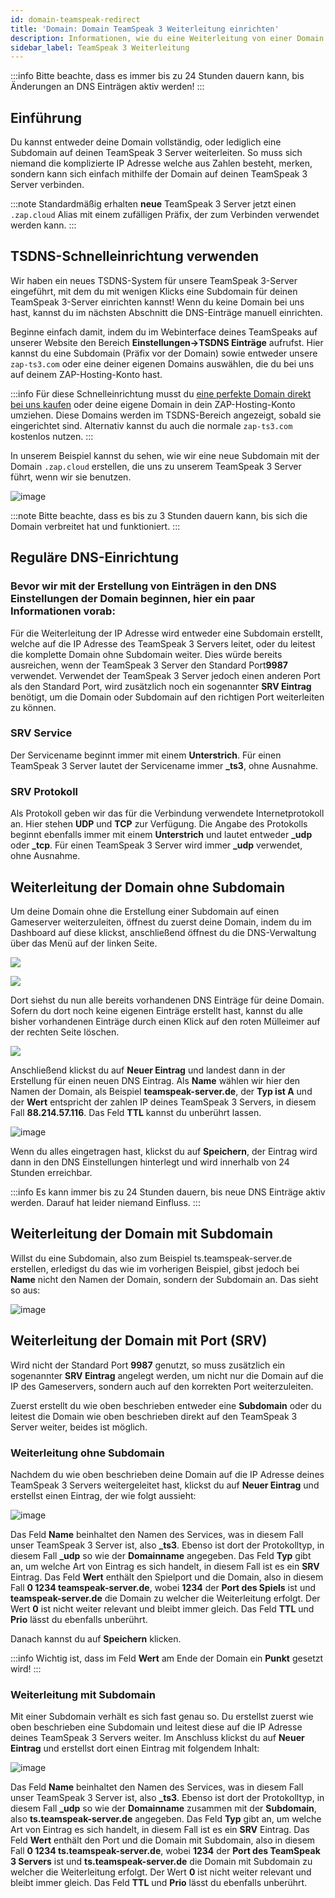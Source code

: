 ```yaml
---
id: domain-teamspeak-redirect
title: 'Domain: Domain TeamSpeak 3 Weiterleitung einrichten'
description: Informationen, wie du eine Weiterleitung von einer Domain auf einen TS-Server bei ZAP-Hosting einrichtest - ZAP-Hosting.com Dokumentation
sidebar_label: TeamSpeak 3 Weiterleitung
---
```


:::info
Bitte beachte, dass es immer bis zu 24 Stunden dauern kann, bis Änderungen an DNS Einträgen aktiv werden!
:::

## Einführung

Du kannst entweder deine Domain vollständig, oder lediglich eine Subdomain auf deinen TeamSpeak 3 Server weiterleiten.
So muss sich niemand die komplizierte IP Adresse welche aus Zahlen besteht, merken, sondern kann sich einfach mithilfe der Domain auf deinen TeamSpeak 3 Server verbinden.

:::note
Standardmäßig erhalten **neue** TeamSpeak 3 Server jetzt einen `.zap.cloud` Alias mit einem zufälligen Präfix, der zum Verbinden verwendet werden kann.
:::

## TSDNS-Schnelleinrichtung verwenden

Wir haben ein neues TSDNS-System für unsere TeamSpeak 3-Server eingeführt, mit dem du mit wenigen Klicks eine Subdomain für deinen TeamSpeak 3-Server einrichten kannst! Wenn du keine Domain bei uns hast, kannst du im nächsten Abschnitt die DNS-Einträge manuell einrichten.

Beginne einfach damit, indem du im Webinterface deines TeamSpeaks auf unserer Website den Bereich **Einstellungen->TSDNS Einträge** aufrufst. Hier kannst du eine Subdomain (Präfix vor der Domain) sowie entweder unsere `zap-ts3.com` oder eine deiner eigenen Domains auswählen, die du bei uns auf deinem ZAP-Hosting-Konto hast.

:::info
Für diese Schnelleinrichtung musst du [eine perfekte Domain direkt bei uns kaufen](https://zap-hosting.com/en/shop/product/domain/) oder deine eigene Domain in dein ZAP-Hosting-Konto umziehen. Diese Domains werden im TSDNS-Bereich angezeigt, sobald sie eingerichtet sind. Alternativ kannst du auch die normale `zap-ts3.com` kostenlos nutzen.
:::

In unserem Beispiel kannst du sehen, wie wir eine neue Subdomain mit der Domain `.zap.cloud` erstellen, die uns zu unserem TeamSpeak 3 Server führt, wenn wir sie benutzen.

![image](https://github.com/zaphosting/docs/assets/42719082/eaa50173-10a1-4d2f-a77c-735aa7698f8e)

:::note
Bitte beachte, dass es bis zu 3 Stunden dauern kann, bis sich die Domain verbreitet hat und funktioniert.
:::

## Reguläre DNS-Einrichtung

### Bevor wir mit der Erstellung von Einträgen in den DNS Einstellungen der Domain beginnen, hier ein paar Informationen vorab:

Für die Weiterleitung der IP Adresse wird entweder eine Subdomain erstellt, welche auf die IP Adresse des TeamSpeak 3 Servers leitet, oder du leitest die komplette Domain ohne Subdomain weiter.
Dies würde bereits ausreichen, wenn der TeamSpeak 3 Server den Standard Port**9987** verwendet.
Verwendet der TeamSpeak 3 Server jedoch einen anderen Port als den Standard Port, wird zusätzlich noch ein sogenannter **SRV Eintrag**
benötigt, um die Domain oder Subdomain auf den richtigen Port weiterleiten zu können.

### SRV Service

Der Servicename beginnt immer mit einem **Unterstrich**.
Für einen TeamSpeak 3 Server lautet der Servicename immer **_ts3**, ohne Ausnahme.

### SRV Protokoll

Als Protokoll geben wir das für die Verbindung verwendete Internetprotokoll an. Hier stehen **UDP** und **TCP** zur Verfügung.
Die Angabe des Protokolls beginnt ebenfalls immer mit einem **Unterstrich** und lautet entweder **_udp** oder **_tcp**.
Für einen TeamSpeak 3 Server wird immer **_udp** verwendet, ohne Ausnahme. 


## Weiterleitung der Domain ohne Subdomain

Um deine Domain ohne die Erstellung einer Subdomain auf einen Gameserver weiterzuleiten, öffnest du zuerst deine Domain, indem du
im Dashboard auf diese klickst, anschließend öffnest du die DNS-Verwaltung über das Menü auf der linken Seite.

![](https://puu.sh/Fuzfa/0927cbb177.png)

![](https://puu.sh/FuzhO/6f4694ab62.png)


Dort siehst du nun alle bereits vorhandenen DNS Einträge für deine Domain.
Sofern du dort noch keine eigenen Einträge erstellt hast, kannst du alle bisher vorhandenen Einträge durch einen Klick 
auf den roten Mülleimer auf der rechten Seite löschen.

![](https://puu.sh/Fuzm8/39f3c72fa6.png)

Anschließend klickst du auf **Neuer Eintrag** und landest dann in der Erstellung für einen neuen DNS Eintrag.
Als **Name** wählen wir hier den Namen der Domain, als Beispiel **teamspeak-server.de**, der **Typ ist A** und der **Wert** entspricht der
zahlen IP deines TeamSpeak 3 Servers, in diesem Fall **88.214.57.116**.
Das Feld **TTL** kannst du unberührt lassen.

![image](https://user-images.githubusercontent.com/13604413/159176289-1ebd0495-bc04-402e-a4e8-eb9c59ea110a.png)

Wenn du alles eingetragen hast, klickst du auf **Speichern**, der Eintrag wird dann in den DNS Einstellungen hinterlegt und wird innerhalb
von 24 Stunden erreichbar.

:::info
Es kann immer bis zu 24 Stunden dauern, bis neue DNS Einträge aktiv werden. Darauf hat leider niemand Einfluss.
:::

## Weiterleitung der Domain mit Subdomain

Willst du eine Subdomain, also zum Beispiel ts.teamspeak-server.de erstellen, erledigst du das wie im vorherigen Beispiel, 
gibst jedoch bei **Name** nicht den Namen der Domain, sondern der Subdomain an.
Das sieht so aus:

![image](https://user-images.githubusercontent.com/13604413/159176292-8340ab9a-f9d3-43fe-83c4-597fa9da319b.png)


## Weiterleitung der Domain mit Port (SRV)

Wird nicht der Standard Port **9987** genutzt, so muss zusätzlich ein sogenannter **SRV Eintrag** angelegt werden, um nicht nur die Domain auf die IP des Gameservers, sondern auch auf den korrekten Port weiterzuleiten.

Zuerst erstellt du wie oben beschrieben entweder eine **Subdomain** oder du leitest die Domain wie oben beschrieben
direkt auf den TeamSpeak 3 Server weiter, beides ist möglich. 

### Weiterleitung ohne Subdomain


Nachdem du wie oben beschrieben deine Domain auf die IP Adresse deines TeamSpeak 3 Servers weitergeleitet hast, klickst du auf **Neuer Eintrag**
und erstellst einen Eintrag, der wie folgt aussieht:

![image](https://user-images.githubusercontent.com/13604413/159176297-5db7fc10-048b-4df8-a1a2-384e1012a61c.png)

Das Feld **Name** beinhaltet den Namen des Services, was in diesem Fall unser TeamSpeak 3 Server ist, also **_ts3**. Ebenso ist dort der Protokolltyp, in diesem Fall **_udp** so wie der **Domainname** angegeben. Das Feld **Typ** gibt an, um welche Art von Eintrag es sich handelt, in diesem Fall ist es ein **SRV** Eintrag. Das Feld **Wert** enthält den Spielport und die Domain, also in diesem Fall **0 1234 teamspeak-server.de**, wobei **1234** der **Port des Spiels** ist und **teamspeak-server.de** die Domain zu welcher die Weiterleitung erfolgt. Der Wert **0** ist nicht weiter relevant und bleibt immer gleich. Das Feld **TTL** und **Prio** lässt du ebenfalls unberührt.

Danach kannst du auf **Speichern** klicken.

:::info
Wichtig ist, dass im Feld **Wert** am Ende der Domain ein **Punkt** gesetzt wird!
:::


### Weiterleitung mit Subdomain

Mit einer Subdomain verhält es sich fast genau so. Du erstellst zuerst wie oben beschrieben eine Subdomain und leitest diese auf die IP Adresse deines TeamSpeak 3 Servers weiter. Im Anschluss klickst du auf **Neuer Eintrag** und erstellst dort einen Eintrag mit folgendem Inhalt:

![image](https://user-images.githubusercontent.com/13604413/159176301-c59eda6b-be94-4ad4-837a-6dd50de6929a.png)


Das Feld **Name** beinhaltet den Namen des Services, was in diesem Fall unser TeamSpeak 3 Server ist, also **_ts3**. Ebenso ist dort der Protokolltyp, in diesem Fall **_udp** so wie der **Domainname** zusammen mit der **Subdomain**, also **ts.teamspeak-server.de** angegeben. 
Das Feld **Typ** gibt an, um welche Art von Eintrag es sich handelt, in diesem Fall ist es ein **SRV** Eintrag.
Das Feld **Wert** enthält den Port und die Domain mit Subdomain, also in diesem Fall **0 1234 ts.teamspeak-server.de**, wobei **1234** der **Port des TeamSpeak 3 Servers** ist und **ts.teamspeak-server.de** die Domain mit Subdomain zu welcher die Weiterleitung erfolgt. 
Der Wert **0** ist nicht weiter relevant und bleibt immer gleich. Das Feld **TTL** und **Prio** lässt du ebenfalls unberührt.

